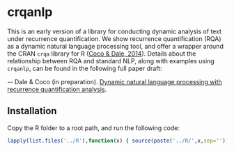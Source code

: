 # crqanlp

This is an early version of a library for conducting dynamic analysis of text under recurrence quantification. We show recurrence quantification (RQA) as a dynamic natural language processing tool, and offer a wrapper around the CRAN `crqa` library for R ([Coco & Dale, 2014](http://co-mind.org/rdmaterials/php.cv/pdfs/article/coco_dale_2014.pdf)). Details about the relationship between RQA and standard NLP, along with examples using `crqanlp`, can be found in the following full paper draft:

-- Dale & Coco (in preparation). [Dynamic natural language processing with recurrence quantification analysis](http://co-mind.org/rdmaterials/php.cv/pdfs/article/dale_coco_arxiv.pdf).

## Installation

Copy the R folder to a root path, and run the following code:

```R
lapply(list.files('../R'),function(x) { source(paste('../R/',x,sep='')) })
```

